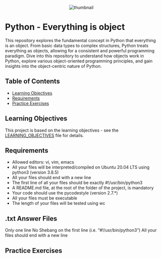 <p align="center">
<img src="https://s3.eu-west-3.amazonaws.com/hbtn.intranet.project.files/holbertonschool-higher-level_programming+/252/r_208403_QPSN8.jpg" alt="thumbnail">
</p>

# Python - Everything is object

This repository explores the fundamental concept in Python that everything is an object. From basic data types to complex structures, Python treats everything as objects, allowing for a consistent and powerful programming paradigm. Dive into this repository to understand how objects work in Python, explore various object-oriented programming principles, and gain insights into the object-centric nature of Python.

## Table of Contents
- [Learning Objectives](#learning-objectives)
- [Requirements](#requirements)
- [Practice Exercises](#practice-exercises)
## Learning Objectives

This project is based on the learning objectives - see the [LEARNING_OBJECTIVES](https://github.com/Goaty-yagi/holbertonschool-higher_level_programming/blob/main/python-more_classes/LEANING_OBJECTIVES.md) file for details.

## Requirements
- Allowed editors: vi, vim, emacs
- All your files will be interpreted/compiled on Ubuntu 20.04 LTS using python3 (version 3.8.5)
- All your files should end with a new line
- The first line of all your files should be exactly #!/usr/bin/python3
- A README.md file, at the root of the folder of the project, is mandatory
- Your code should use the pycodestyle (version 2.7.*)
- All your files must be executable
- The length of your files will be tested using wc
## .txt Answer Files
Only one line
No Shebang on the first line (i.e. “#!/usr/bin/python3”)
All your files should end with a new line

## Practice Exercises
